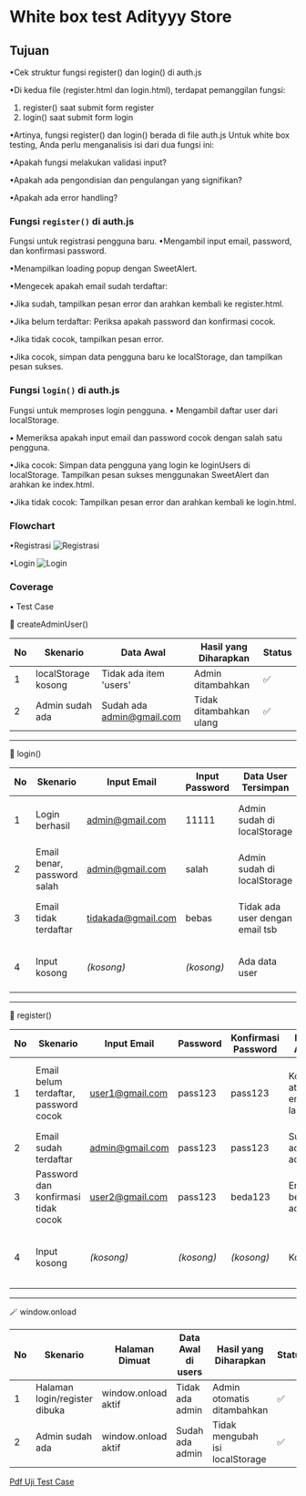 
# White box test Adityyy Store

## Tujuan
•Cek struktur fungsi register() dan login() di auth.js

•Di kedua file (register.html dan login.html), terdapat pemanggilan fungsi:
1. register() saat submit form register
2. login() saat submit form login

•Artinya, fungsi register() dan login() berada di file auth.js
Untuk white box testing, Anda perlu menganalisis isi dari dua fungsi ini:

•Apakah fungsi melakukan validasi input?

•Apakah ada pengondisian dan pengulangan yang signifikan?

•Apakah ada error handling?

### Fungsi `register()` di auth.js
Fungsi untuk registrasi pengguna baru.
•Mengambil input email, password, dan konfirmasi password.

•Menampilkan loading popup dengan SweetAlert.

•Mengecek apakah email sudah terdaftar:

•Jika sudah, tampilkan pesan error dan arahkan kembali ke register.html.

•Jika belum terdaftar:
Periksa apakah password dan konfirmasi cocok.

•Jika tidak cocok, tampilkan pesan error.

•Jika cocok, simpan data pengguna baru ke localStorage, dan tampilkan pesan sukses.

### Fungsi `login()` di auth.js
Fungsi untuk memproses login pengguna.
• Mengambil daftar user dari localStorage.

• Memeriksa apakah input email dan password cocok dengan salah satu pengguna.

•Jika cocok:
Simpan data pengguna yang login ke loginUsers di localStorage.
Tampilkan pesan sukses menggunakan SweetAlert dan arahkan ke index.html.

•Jika tidak cocok:
Tampilkan pesan error dan arahkan kembali ke login.html.


### Flowchart
•Registrasi
![Registrasi](Flowchart/Register.jpg)

•Login
![Login](Flowchart/Login.jpg)

### Coverage
• Test Case

🔐 createAdminUser()

| No | Skenario             | Data Awal               | Hasil yang Diharapkan       | Status |
|----|----------------------|--------------------------|------------------------------|--------|
| 1  | localStorage kosong  | Tidak ada item 'users'   | Admin ditambahkan           | ✅     |
| 2  | Admin sudah ada      | Sudah ada admin@gmail.com| Tidak ditambahkan ulang     | ✅     |

---

🔑 login()

| No | Skenario                      | Input Email         | Input Password | Data User Tersimpan             | Hasil yang Diharapkan               | Status |
|----|-------------------------------|----------------------|----------------|----------------------------------|-------------------------------------|--------|
| 1  | Login berhasil                | admin@gmail.com      | 11111          | Admin sudah di localStorage      | Popup sukses, redirect ke index.html| ✅     |
| 2  | Email benar, password salah   | admin@gmail.com      | salah          | Admin sudah di localStorage      | Popup gagal, redirect ke login.html | ✅     |
| 3  | Email tidak terdaftar         | tidakada@gmail.com   | bebas          | Tidak ada user dengan email tsb  | Popup gagal, redirect ke login.html | ✅     |
| 4  | Input kosong                  | *(kosong)*           | *(kosong)*     | Ada data user                    | Popup gagal, redirect ke login.html | ✅     |

---

📝 register()

| No | Skenario                                 | Input Email        | Password     | Konfirmasi Password | Data Awal                   | Hasil yang Diharapkan                                      | Status |
|----|------------------------------------------|--------------------|--------------|----------------------|------------------------------|------------------------------------------------------------|--------|
| 1  | Email belum terdaftar, password cocok    | user1@gmail.com    | pass123      | pass123              | Kosong atau email lain       | User ditambahkan, popup sukses, redirect ke login.html     | ✅     |
| 2  | Email sudah terdaftar                    | admin@gmail.com    | pass123      | pass123              | Sudah ada admin              | Popup error, redirect ke register.html                     | ✅     |
| 3  | Password dan konfirmasi tidak cocok      | user2@gmail.com    | pass123      | beda123              | Email belum ada              | Popup error, redirect ke register.html                     | ✅     |
| 4  | Input kosong                             | *(kosong)*         | *(kosong)*   | *(kosong)*           | Kosong                       | Gagal daftar (popup error), redirect ke register.html      | ✅     |

---

🪄 window.onload

| No | Skenario                        | Halaman Dimuat       | Data Awal di users   | Hasil yang Diharapkan               | Status |
|----|--------------------------------|------------------------|-----------------------|-------------------------------------|--------|
| 1  | Halaman login/register dibuka  | window.onload aktif    | Tidak ada admin       | Admin otomatis ditambahkan          | ✅     |
| 2  | Admin sudah ada                | window.onload aktif    | Sudah ada admin       | Tidak mengubah isi localStorage     | ✅     |

[Pdf Uji Test Case](laporan-test/Laporan_Bukti_Pengujian_authjs.pdf)
